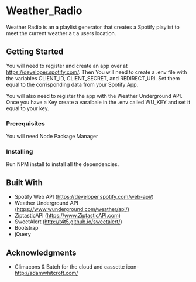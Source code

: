 # Weather_Radio

Weather Radio is an a playlist generator that creates a Spotify playlist to meet the current weather a t a users location. 

## Getting Started
You will need to register and create an app over at https://developer.spotify.com/. Then You will need to create a .env file with the variables CLIENT_ID, CLIENT_SECRET, and REDIRECT_URI.
Set them equal to the corrisponding data from your Spotify App. 

You will also need to register the app with the Weather Underground API. Once you have a Key create a varaibale in the .env called WU_KEY and set it equal to your key. 
### Prerequisites

You will need Node Package Manager

### Installing

Run NPM install to install all the dependencies.


## Built With

* Spotify Web API (https://developer.spotify.com/web-api/)
* Weather Underground API (https://www.wunderground.com/weather/api/)
* ZiptasticAPI (https://www.ZiptasticAPI.com)
* SweetAlert (http://t4t5.github.io/sweetalert/)
* Bootstrap
* jQuery

## Acknowledgments

* Climacons & Batch for the cloud and cassette icon- http://adamwhitcroft.com/
